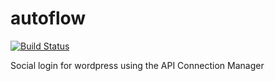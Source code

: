 autoflow
========
[![Build Status](http://david-coombes.com:8080/jenkins/buildStatus/icon?job=Autoflow-v1.0)](http://david-coombes.com:8080/jenkins/job/Autoflow-v1.0/)

Social login for wordpress using the API Connection Manager
